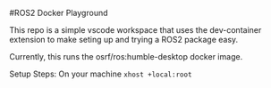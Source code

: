 #ROS2 Docker Playground

This repo is a simple vscode workspace that uses the dev-container extension to make seting up and trying a ROS2 package easy.

Currently, this runs the osrf/ros:humble-desktop docker image.

Setup Steps: On your machine
`xhost +local:root`
